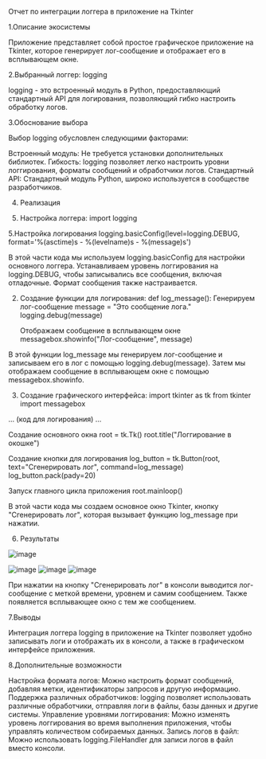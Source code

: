 Отчет по интеграции логгера в приложение на Tkinter

1.Описание экосистемы

Приложение представляет собой простое графическое приложение на Tkinter, которое генерирует лог-сообщение и отображает его в всплывающем окне.

2.Выбранный логгер: logging

logging - это встроенный модуль в Python, предоставляющий стандартный API для логирования, позволяющий гибко настроить обработку логов.

3.Обоснование выбора

Выбор logging обусловлен следующими факторами:

Встроенный модуль: Не требуется установки дополнительных библиотек.
Гибкость:  logging позволяет легко настроить уровни логгирования, форматы сообщений и обработчики логов.
Стандартный API:  Стандартный модуль Python,  широко используется в сообществе разработчиков.

4. Реализация

1. Настройка логгера:
import logging

5.Настройка логирования
logging.basicConfig(level=logging.DEBUG, format='%(asctime)s - %(levelname)s - %(message)s')

В этой части кода мы используем logging.basicConfig для настройки основного логгера. Устанавливаем уровень логгирования на logging.DEBUG, чтобы записывались все сообщения, включая отладочные. Формат сообщения также настраивается.

2. Создание функции для логирования:
def log_message():
     Генерируем лог-сообщение
    message = "Это сообщение лога."
    logging.debug(message)
    
     Отображаем сообщение в всплывающем окне
    messagebox.showinfo("Лог-сообщение", message)

В этой функции log_message мы генерируем лог-сообщение и записываем его в лог с помощью logging.debug(message). Затем мы отображаем сообщение в всплывающем окне с помощью messagebox.showinfo.

3. Создание графического интерфейса:
import tkinter as tk
from tkinter import messagebox

 ... (код для логирования) ...

 Создание основного окна
root = tk.Tk()
root.title("Логгирование в окошке")

 Создание кнопки для логирования
log_button = tk.Button(root, text="Сгенерировать лог", command=log_message)
log_button.pack(pady=20)

 Запуск главного цикла приложения
root.mainloop()

В этой части кода мы создаем основное окно Tkinter, кнопку "Сгенерировать лог", которая вызывает функцию log_message при нажатии.

6. Результаты

![image](https://github.com/user-attachments/assets/331222cd-8a6c-4033-8401-81d68ab86f93)


![image](https://github.com/user-attachments/assets/3312d163-6d9b-42d1-9c68-93af10d99c3b)
![image](https://github.com/user-attachments/assets/04f33faf-6931-48ce-b09f-86ff6b38dcb7)
![image](https://github.com/user-attachments/assets/3dde1a4c-b026-4af7-a04e-3d0fd21bba11)


При нажатии на кнопку "Сгенерировать лог" в консоли выводится лог-сообщение с меткой времени, уровнем и самим сообщением. Также появляется всплывающее окно с тем же сообщением.

7.Выводы

Интеграция логгера logging в приложение на Tkinter позволяет удобно записывать логи и отображать их в консоли, а также в графическом интерфейсе приложения.

 8.Дополнительные возможности

Настройка формата логов:  Можно настроить формат сообщений, добавляя метки, идентификаторы запросов и другую информацию.
Поддержка различных обработчиков: logging позволяет использовать различные обработчики,  отправляя логи в файлы, базы данных и другие системы.
Управление уровнями логгирования:  Можно изменять уровень логгирования во время выполнения приложения, чтобы управлять количеством собираемых данных. 
Запись логов в файл: Можно использовать logging.FileHandler для записи логов в файл вместо консоли.

